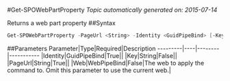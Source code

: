#Get-SPOWebPartProperty
*Topic automatically generated on: 2015-07-14*

Returns a web part property
##Syntax
```powershell
Get-SPOWebPartProperty -PageUrl <String> -Identity <GuidPipeBind> [-Key <String>] [-Web <WebPipeBind>]
```


##Parameters
Parameter|Type|Required|Description
---------|----|--------|-----------
|Identity|GuidPipeBind|True||
|Key|String|False||
|PageUrl|String|True||
|Web|WebPipeBind|False|The web to apply the command to. Omit this parameter to use the current web.|
<!-- Ref: CE476C20D4E1691A37E470D92A548641 -->